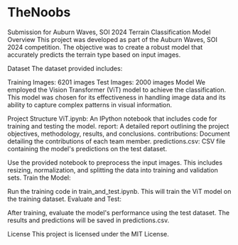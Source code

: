 # TheNoobs
Submission for Auburn Waves, SOI 2024
Terrain Classification Model
Overview
This project was developed as part of the Auburn Waves, SOI 2024 competition. The objective was to create a robust model that accurately predicts the terrain type based on input images.

Dataset
The dataset provided includes:

Training Images: 6201 images
Test Images: 2000 images
Model
We employed the Vision Transformer (ViT) model to achieve the classification. This model was chosen for its effectiveness in handling image data and its ability to capture complex patterns in visual information.

Project Structure
ViT.ipynb: An IPython notebook that includes code for training and testing the model.
report: A detailed report outlining the project objectives, methodology, results, and conclusions.
contributions: Document detailing the contributions of each team member.
predictions.csv: CSV file containing the model's predictions on the test dataset.

Use the provided notebook to preprocess the input images. This includes resizing, normalization, and splitting the data into training and validation sets.
Train the Model:

Run the training code in train_and_test.ipynb. This will train the ViT model on the training dataset.
Evaluate and Test:

After training, evaluate the model's performance using the test dataset. The results and predictions will be saved in predictions.csv.

License
This project is licensed under the MIT License.
